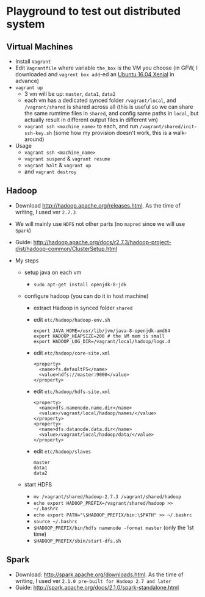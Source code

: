 # Playground to test out distributed system

## Virtual Machines
* Install `Vagrant`
* Edit `Vagrantfile` where variable `the_box` is the VM you choose (in GFW, I downloaded and `vagrent box add`-ed an [Ubuntu 16.04 Xenial](https://cloud-images.ubuntu.com/xenial/current/) in advance)
* `vagrant up`
  * 3 vm will be up: `master`, `data1`, `data2`
  * each vm has a dedicated synced folder `/vagrant/local`, and `/vagrant/shared` is shared across all (this is useful so we can share the same rumtime files in `shared`, and config same paths in `local`, but actually result in different output files in different vm)
  * `vagrant ssh <machine_name>` to each, and run `/vagrant/shared/init-ssh-key.sh` (some how my provision doesn't work, this is a walk-around)
* Usage
  * `vagrant ssh <machine_name>`
  * `vagrant suspend` & `vagrant resume`
  * `vagrant halt` & `vagrant up`
  * and `vagrant destroy`

## Hadoop
* Download http://hadoop.apache.org/releases.html. As the time of writing, I used ver `2.7.3`

* We will mainly use `HDFS` not other parts (no `mapred` since we will use `Spark`)

* Guide: http://hadoop.apache.org/docs/r2.7.3/hadoop-project-dist/hadoop-common/ClusterSetup.html

* My steps
  * setup java on each vm
    * `sudo apt-get install openjdk-8-jdk`

  * configure hadoop (you can do it in host machine)
    * extract Hadoop in synced folder `shared`
    * edit `etc/hadoop/hadoop-env.sh`
        ```
        export JAVA_HOME=/usr/lib/jvm/java-8-openjdk-amd64
        export HADOOP_HEAPSIZE=200 # the VM mem is small
        export HADOOP_LOG_DIR=/vagrant/local/hadoop/logs.d
        ```

    * edit `etc/hadoop/core-site.xml`
        ```
        <property>
          <name>fs.defaultFS</name>
          <value>hdfs://master:9000</value>
        </property>
        ```

    * edit `etc/hadoop/hdfs-site.xml`
        ```
        <property>
          <name>dfs.namenode.name.dir</name>
          <value>/vagrant/local/hadoop/names/</value>
        </property>
        <property>
          <name>dfs.datanode.data.dir</name>
          <value>/vagrant/local/hadoop/data/</value>
        </property>
        ```

    * edit `etc/hadoop/slaves`
        ```
        master
        data1
        data2
        ```

  * start HDFS
      * `mv /vagrant/shared/hadoop-2.7.3 /vagrant/shared/hadoop`
      * `echo export HADOOP_PREFIX=/vagrant/shared/hadoop >> ~/.bashrc`
      * `echo export PATH="\$HADOOP_PREFIX/bin:\$PATH" >> ~/.bashrc`
      * `source ~/.bashrc`
      * `$HADOOP_PREFIX/bin/hdfs namenode -format master` (only the 1st time)
      * `$HADOOP_PREFIX/sbin/start-dfs.sh`

## Spark
* Download: http://spark.apache.org/downloads.html. As the time of writing, I used ver `2.1.0 pre-built for Hadoop 2.7 and later`
* Guide: http://spark.apache.org/docs/2.1.0/spark-standalone.html
